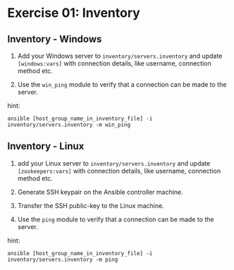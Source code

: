 # Exercise 01: Inventory

## Inventory - Windows

1) Add your Windows server to `inventory/servers.inventory` and update `[windows:vars]` with connection details, like username, connection method etc.

2) Use the `win_ping` module to verify that a connection can be made to the server.

hint:

```shell
ansible [host_group_name_in_inventory_file] -i inventory/servers.inventory -m win_ping
```

## Inventory - Linux

1) add your Linux server to `inventory/servers.inventory` and update `[zookeepers:vars]` with connection details, like username, connection method etc.

2) Generate SSH keypair on the Ansible controller machine.

3) Transfer the SSH public-key to the Linux machine.

4) Use the `ping` module to verify that a connection can be made to the server.

hint:

```shell
ansible [host_group_name_in_inventory_file] -i inventory/servers.inventory -m ping
```